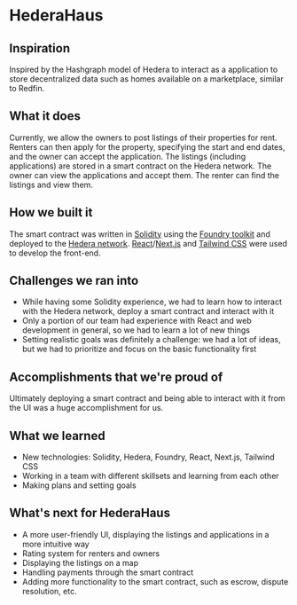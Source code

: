 # HederaHaus

## Inspiration

Inspired by the Hashgraph model of Hedera to interact as a application to store decentralized data such as homes available on a marketplace, similar to Redfin.

## What it does

Currently, we allow the owners to post listings of their properties for rent. Renters can then apply for the property, specifying the start and end dates, and the owner can accept the application. The listings (including applications) are stored in a smart contract on the Hedera network. The owner can view the applications and accept them. The renter can find the listings and view them.

## How we built it

The smart contract was written in [Solidity](https://soliditylang.org) using the [Foundry toolkit](https://getfoundry.sh) and deployed to the [Hedera network](https://hedera.com). [React](https://reactjs.org)/[Next.js](https://nextjs.org) and [Tailwind CSS](https://tailwindcss.com) were used to develop the front-end.

## Challenges we ran into

- While having some Solidity experience, we had to learn how to interact with the Hedera network, deploy a smart contract and interact with it
- Only a portion of our team had experience with React and web development in general, so we had to learn a lot of new things
- Setting realistic goals was definitely a challenge: we had a lot of ideas, but we had to prioritize and focus on the basic functionality first

## Accomplishments that we're proud of

Ultimately deploying a smart contract and being able to interact with it from the UI was a huge accomplishment for us.

## What we learned

- New technologies: Solidity, Hedera, Foundry, React, Next.js, Tailwind CSS
- Working in a team with different skillsets and learning from each other
- Making plans and setting goals

## What's next for HederaHaus

- A more user-friendly UI, displaying the listings and applications in a more intuitive way
- Rating system for renters and owners
- Displaying the listings on a map
- Handling payments through the smart contract
- Adding more functionality to the smart contract, such as escrow, dispute resolution, etc.

